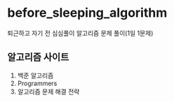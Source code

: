 # before_sleeping_algorithm
퇴근하고 자기 전 심심풀이 알고리즘 문제 풀이(1일 1문제)

<h2> 알고리즘 사이트 </h2> 
<ol>
  <li> 백준 알고리즘 </li>
  <li> Programmers </li>
  <li> 알고리즘 문제 해결 전략 </li>
</ol>
